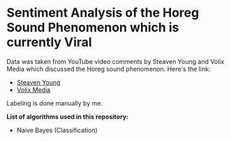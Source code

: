 # **Sentiment Analysis of the Horeg Sound Phenomenon which is currently Viral**

Data was taken from YouTube video comments by Steaven Young and Volix Media which discussed the Horeg sound phenomenon. Here's the link:
<ul>
<li><a href="https://youtu.be/PpWz7_nQ2bs?si=100qrBr8thRYEjSp">Steaven Young</a></li>
<li><a href="https://youtu.be/S7Bj0F88Iys?si=to3Dx5MEs5-JiSmD">Volix Media</a></li>
</ul>

Labeling is done manually by me.

**List of algorithms used in this repository:**
- Naive Bayes (Classification)
